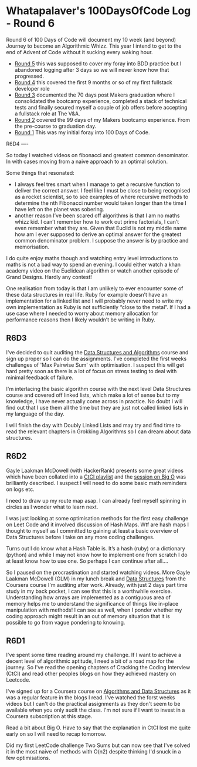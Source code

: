 Whatapalaver's 100DaysOfCode Log - Round 6
===

Round 6 of 100 Days of Code will document my 10 week (and beyond) Journey to become an Algorithmic Whizz. This year I intend to get to the end of Advent of Code without it sucking every waking hour.

- [Round 5](https://github.com/Whatapalaver/100_Days_of_Code/blob/master/r5-log.md) this was supposed to cover my foray into BDD practice but I abandoned logging after 3 days so we will never know how that progressed.
- [Round 4](https://github.com/Whatapalaver/100_Days_of_Code/blob/master/r4-log.md) this covered the first 9 months or so of my first fullstack developer role
- [Round 3](https://github.com/Whatapalaver/100_Days_of_Code/blob/master/r3-log.md) documented the 70 days post Makers graduation where I consolidated the bootcamp experience, completed a stack of technical tests and finally secured myself a couple of job offers before accepting a fullstack role at The V&A.
- [Round 2](https://github.com/Whatapalaver/100_Days_of_Code/blob/master/r2-log.md) covered the 99 days of my Makers bootcamp experience. From the pre-course to graduation day.
- [Round 1](https://github.com/Whatapalaver/100_Days_of_Code/blob/master/r2-log.md) This was my initial foray into 100 Days of Code.

R6D4
—-

So today I watched videos on fibonacci and greatest common denominator. In with cases moving from a naive approach to an optimal solution. 

Some things that resonated:

- I always feel tres smart when I manage to get a recursive function to deliver the correct answer. I feel like I must be close to being recognised as a rocket scientist, so to see examples of where recursive methods to determine the nth Fibonacci number would taken longer than the time I have left on the planet was sobering. 
- another reason I’ve been scared off algorithms is that I am no maths whizz kid. I can’t remember how to work out prime factorials, I can’t even remember what they are. Given that Euclid is not my middle name how am I ever supposed to derive an optimal answer for the greatest common denominator problem. I suppose the answer is by practice and memorisation.

I do quite enjoy maths though and watching entry level introductions to maths is not a bad way to spend an evening. I could either watch a khan academy video on the Euclidean algorithm or watch another episode of Grand Designs. Hardly any contest!

One realisation from today is that I am unlikely to ever encounter some of these data structures in real life. Ruby for example doesn’t have an implementation for a linked list and I will probably never need to write my own implementation as Ruby is not sufficiently “close to the metal”. If I had a use case where I needed to worry about memory allocation for performance reasons then I likely wouldn’t be writing in Ruby. 

R6D3
---

I've decided to quit auditing the [Data Structures and Algorithms](https://www.coursera.org/specializations/data-structures-algorithms) course and sign up proper so I can do the assignments. I've completed the first weeks challenges of 'Max Pairwise Sum' with optimisation. I suspect this will get hard pretty soon as there is a lot of focus on stress testing to deal with minimal feedback of failure.

I'm interlacing the basic algorithm course with the next level Data Structures course and covered off linked lists, which make a lot of sense but to my knowledge, I have never actually come across in practice. No doubt I will find out that I use them all the time but they are just not called linked lists in my language of the day.

I will finish the day with Doubly Linked Lists and may try and find time to read the relevant chapters in Grokking Algorithms so I can dream about data structures.


R6D2
---

Gayle Laakman McDowell (with HackerRank) presents some great videos which have been collated into a [CtCI playlist](https://www.youtube.com/playlist?list=PLX6IKgS15Ue02WDPRCmYKuZicQHit9kFt) and the [session on Big O](https://www.youtube.com/watch?v=v4cd1O4zkGw) was brilliantly described. I suspect I will need to do some basic math reminders on logs etc.

I need to draw up my route map asap. I can already feel myself spinning in circles as I wonder what to learn next. 

I was just looking at some optimisation methods for the first easy challenge on Leet Code and it involved discussion of Hash Maps. Wtf are hash maps I thought to myself as I committed to gaining at least a basic overview of Data Structures before I take on any more coding challenges.

Turns out I do know what a Hash Table is. It’s a hash (ruby) or a dictionary (python) and while I may not know how to implement one from scratch I do at least know how to use one. So perhaps I can continue after all….

So I paused on the procrastination and started watching videos. More Gayle Laakman McDowell (GLM) in my lunch break and [Data Structures](https://www.coursera.org/specializations/data-structures-algorithms) from the Coursera course I'm auditing after work. Already, with just 2 days part time study in my back pocket, I can see that this is a worthwhile exercise. Understanding how arrays are implemented as a contiguous area of memory helps me to understand the significance of things like in-place manipulation with methods! I can see as well, when I ponder whether my coding approach might result in an out of memory situation that it is possible to go from vague pondering to knowing. 


R6D1
---

I've spent some time reading around my challenge. If I want to achieve a decent level of algorithmic aptitude, I need a bit of a road map for the journey. So I've read the opening chapters of Cracking the Coding Interview (CtCI) and read other peoples blogs on how they achieved mastery on Leetcode.

I've signed up for a Coursera course on [Algorithms and Data Structures](https://www.coursera.org/specializations/data-structures-algorithms) as it was a regular feature in the blogs I read. I've watched the forst weeks videos but I can't do the practical assignments as they don't seem to be available when you only audit the class. I'm not sure if I want to invest in a Coursera subscription at this stage.

Read a bit about Big O. Have to say that the explanation in CtCI lost me quite early on so I will need to recap tomorrow.

Did my first LeetCode challenge Two Sums but can now see that I've solved it in the most naive of methods with O(n2) despite thinking I'd snuck in a few optimisations.
